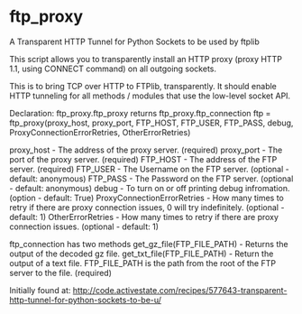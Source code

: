 # ftp_proxy
A Transparent HTTP Tunnel for Python Sockets to be used by ftplib

This script allows you to transparently install an HTTP proxy (proxy HTTP 1.1, using CONNECT command) on all outgoing sockets.

This is to bring TCP over HTTP to FTPlib, transparently. It should enable HTTP tunneling for all methods / modules that use the low-level socket API.

Declaration:
ftp_proxy.ftp_proxy returns ftp_proxy.ftp_connection
  ftp = ftp_proxy(proxy_host, proxy_port, FTP_HOST, FTP_USER, FTP_PASS, debug, ProxyConnectionErrorRetries, OtherErrorRetries)
  
  proxy_host - The address of the proxy server. (required)
  proxy_port - The port of the proxy server. (required)
  FTP_HOST - The address of the FTP server. (required)
  FTP_USER - The Username on the FTP server. (optional - default: anonymous)
  FTP_PASS - The Password on the FTP server. (optional - default: anonymous)
  debug - To turn on or off printing debug infromation. (option - default: True)
  ProxyConnectionErrorRetries - How many times to retry if there are proxy connection issues, 0 will try indefinitely. (optional - default: 1)
  OtherErrorRetries - How many times to retry if there are proxy connection issues. (optional - default: 1)
  
ftp_connection has two methods
  get_gz_file(FTP_FILE_PATH) - Returns the output of the decoded gz file.
  get_txt_file(FTP_FILE_PATH) - Return the output of a text file.
    FTP_FILE_PATH is the path from the root of the FTP server to the file. (required)

Initially found at:
http://code.activestate.com/recipes/577643-transparent-http-tunnel-for-python-sockets-to-be-u/
